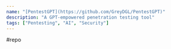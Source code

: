 ```yaml
---
name: "[PentestGPT](https://github.com/GreyDGL/PentestGPT)"
description: "A GPT-empowered penetration testing tool"
tags: ["Pentesting", "AI", "Security"]
---
```

#repo